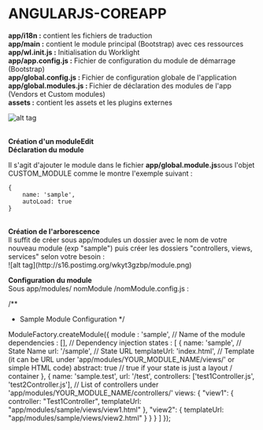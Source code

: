 # ANGULARJS-COREAPP

<strong>app/i18n :</strong> contient les fichiers de traduction <br />
<strong>app/main :</strong> contient le module principal (Bootstrap) avec ces ressources <br />
<strong>app/wl.init.js :</strong> Initialisation du Worklight <br />
<strong>app/app.config.js :</strong> Fichier de configuration du module de démarrage (Bootstrap) <br />
<strong>app/global.config.js : </strong>Fichier de configuration globale de l'application <br />
<strong>app/global.modules.js : </strong>Fichier de déclaration des modules de l'app (Vendors et Custom modules) <br />
<strong>assets :</strong> contient les assets et les plugins externes <br />

![alt tag](http://s22.postimg.org/8hgtavgy9/structure.png) <br><br>

<strong>Création d'un moduleEdit</strong><br>
<strong>Déclaration du module</strong><br>

Il s'agit d'ajouter le module dans le fichier <strong>app/global.module.js</strong>sous l'objet CUSTOM_MODULE comme le montre l'exemple suivant : <br>

    {
        name: 'sample',
        autoLoad: true
    }

<br>
<strong>Création de l'arborescence</strong> <br>
Il suffit de créer sous app/modules un dossier avec le nom de votre nouveau module (exp "sample") puis créer les dossiers "controllers, views, services" selon votre besoin :<br>
![alt tag](http://s16.postimg.org/wkyt3gzbp/module.png) <br>

<strong>Configuration du module</strong><br>
Sous app/modules/ nomModule /nomModule.config.js : <br>

/**
 * Sample Module Configuration
 */

ModuleFactory.createModule({
    module : 'sample', // Name of the module
    dependencies : [], // Dependency injection
    states : [
        {
            name: 'sample', // State Name
            url: '/sample', // State URL
            templateUrl: 'index.html', // Template (it can be URL under 'app/modules/YOUR_MODULE_NAME/views/' or simple HTML code)
            abstract: true // true if your state is just a layout / container
        },
        {
            name: 'sample.test',
            url: '/test',
            controllers: ['test1Controller.js', 'test2Controller.js'], // List of controllers under 'app/modules/YOUR_MODULE_NAME/controllers/'
            views: {
                "view1": {
                    controller: "Test1Controller",
                    templateUrl: "app/modules/sample/views/view1.html" 
                },
                "view2": {
                    templateUrl: "app/modules/sample/views/view2.html" 
                }
            }
        }
    ]
});
